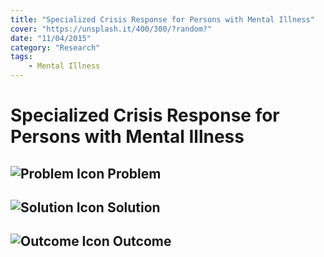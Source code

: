 ```yaml
---
title: "Specialized Crisis Response for Persons with Mental Illness"
cover: "https://unsplash.it/400/300/?random?"
date: "11/04/2015"
category: "Research"
tags:
    - Mental Illness 
---
```


# Specialized Crisis Response for Persons with Mental Illness

## ![Problem Icon](https://github.com/google/material-design-icons/raw/master/alert/1x_web/ic_error_outline_black_48dp.png "Problem") Problem

## ![Solution Icon](https://github.com/google/material-design-icons/raw/master/action/1x_web/ic_lightbulb_outline_black_48dp.png "Solution") Solution

## ![Outcome Icon](https://github.com/google/material-design-icons/raw/master/action/1x_web/ic_view_list_black_48dp.png "Outcome") Outcome

